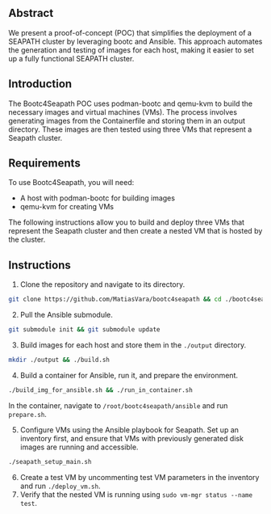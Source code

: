 ## Abstract

We present a proof-of-concept (POC) that simplifies the deployment of a SEAPATH cluster by leveraging bootc and Ansible. This approach automates the generation and testing of images for each host, making it easier to set up a fully functional SEAPATH cluster.

## Introduction

The Bootc4Seapath POC uses podman-bootc and qemu-kvm to build the necessary images and virtual machines (VMs). The process involves generating images from the Containerfile and storing them in an output directory. These images are then tested using three VMs that represent a Seapath cluster.

## Requirements

To use Bootc4Seapath, you will need:

* A host with podman-bootc for building images
* qemu-kvm for creating VMs

The following instructions allow you to build and deploy three VMs that represent the Seapath cluster and then create a nested VM that is hosted by the cluster.

## Instructions

1. Clone the repository and navigate to its directory.
```bash
git clone https://github.com/MatiasVara/bootc4seapath && cd ./bootc4seapath
```
2. Pull the Ansible submodule.
```bash
git submodule init && git submodule update
```
3. Build images for each host and store them in the `./output` directory.
```bash
mkdir ./output && ./build.sh
```
4. Build a container for Ansible, run it, and prepare the environment.
```bash
./build_img_for_ansible.sh && ./run_in_container.sh
```
In the container, navigate to `/root/bootc4seapath/ansible` and run `prepare.sh`.

5. Configure VMs using the Ansible playbook for Seapath. Set up an inventory first, and ensure that VMs with previously generated disk images are running and accessible.
```bash
./seapath_setup_main.sh
```
6. Create a test VM by uncommenting test VM parameters in the inventory and run `./deploy_vm.sh`.
7. Verify that the nested VM is running using `sudo vm-mgr status --name test`.

